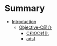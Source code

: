 # Summary

* [Introduction](README.md)
   * [Objective-C简介](objective-cdescriptionmd_md.md)
       * [C和OC对比](oc_contrasted_with_cmd.md)
       * [adsf](adsfmd.md)

